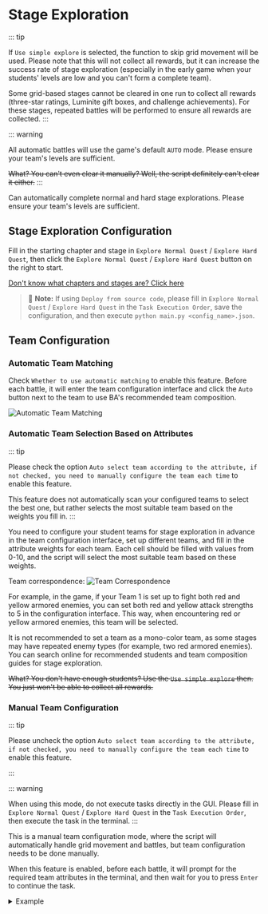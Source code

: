<LanguageWarn/>

# Stage Exploration
::: tip

If `Use simple explore` is selected, the function to skip grid movement will be used. Please note that this will not collect all rewards, but it can increase the success rate of stage exploration (especially in the early game when your students' levels are low and you can't form a complete team).

Some grid-based stages cannot be cleared in one run to collect all rewards (three-star ratings, Luminite gift boxes, and challenge achievements). For these stages, repeated battles will be performed to ensure all rewards are collected.
:::

::: warning

All automatic battles will use the game's default `AUTO` mode. Please ensure your team's levels are sufficient.

~~What? You can't even clear it manually? Well, the script definitely can't clear it either.~~
:::

Can automatically complete normal and hard stage explorations. Please ensure your team's levels are sufficient.

## Stage Exploration Configuration
Fill in the starting chapter and stage in `Explore Normal Quest` / `Explore Hard Quest`, then click the `Explore Normal Quest` / `Explore Hard Quest` button on the right to start.

[Don't know what chapters and stages are? Click here](/en_US/docs/manual/introduction/sweep-level.md#location-and-stage-description)

> :memo: **Note:** If using `Deploy from source code`, please fill in `Explore Normal Quest` / `Explore Hard Quest` in the `Task Execution Order`, save the configuration, and then execute `python main.py <config_name>.json`.

## Team Configuration
### Automatic Team Matching
Check `Whether to use automatic matching` to enable this feature. Before each battle, it will enter the team configuration interface and click the `Auto` button next to the team to use BA's recommended team composition.

![Automatic Team Matching](/img/explore-stage/automatic_matching.png)

### Automatic Team Selection Based on Attributes
::: tip

Please check the option `Auto select team according to the attribute, if not checked, you need to manually configure the team each time` to enable this feature.

This feature does not automatically scan your configured teams to select the best one, but rather selects the most suitable team based on the weights you fill in.
:::

You need to configure your student teams for stage exploration in advance in the team configuration interface, set up different teams, and fill in the attribute weights for each team. Each cell should be filled with values from 0-10, and the script will select the most suitable team based on these weights.

Team correspondence:
![Team Correspondence](/img/explore-stage/Auto_select_team_according_to_the_attribute_1.png)

For example, in the game, if your Team 1 is set up to fight both red and yellow armored enemies, you can set both red and yellow attack strengths to 5 in the configuration interface. This way, when encountering red or yellow armored enemies, this team will be selected.

It is not recommended to set a team as a mono-color team, as some stages may have repeated enemy types (for example, two red armored enemies). You can search online for recommended students and team composition guides for stage exploration.

~~What? You don't have enough students? Use the `Use simple explore` then. You just won't be able to collect all rewards.~~


### Manual Team Configuration

::: tip

Please uncheck the option `Auto select team according to the attribute, if not checked, you need to manually configure the team each time` to enable this feature.

:::

::: warning

When using this mode, do not execute tasks directly in the GUI. Please fill in `Explore Normal Quest` / `Explore Hard Quest` in the `Task Execution Order`, then execute the task in the terminal.
:::

This is a manual team configuration mode, where the script will automatically handle grid movement and battles, but team configuration needs to be done manually.

When this feature is enabled, before each battle, it will prompt for the required team attributes in the terminal, and then wait for you to press `Enter` to continue the task.

   <details>
   <summary>Example</summary>

   1. Check the team attributes prompted in the terminal. For example, here it prompts that Team 1 needs red attack and Team 2 needs purple attack.
    ![Manual Team Configuration 1](/img/explore-stage/manually_configure_the_team_1.png)
   2. Click the `Start` button in the grid movement interface to enter the team configuration interface.
    ![Manual Team Configuration 2](/img/explore-stage/manually_configure_the_team_2.png)
   3. Configure teams based on the prompt. Here, configure Team 1 with red attack and Team 2 with purple attack according to the prompts.
    ![Manual Team Configuration 3](/img/explore-stage/manually_configure_the_team_3.png)
    ![Manual Team Configuration 4](/img/explore-stage/manually_configure_the_team_4.png)
   4. After configuring the teams, **do not click Mobilize**. Directly click the return button in the upper left corner to go back to the grid movement interface.
   ![Manual Team Configuration 5](/img/explore-stage/manually_configure_the_team_5.png)
   5. Return to the terminal and press the `Enter` key on your keyboard to start the task.
   ![Manual Team Configuration 6](/img/explore-stage/manually_configure_the_team_6.png)

   </details>









